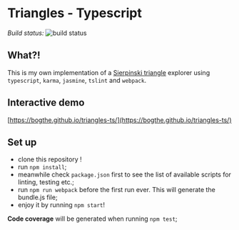 # Triangles - Typescript

*Build status:* ![build status](https://api.travis-ci.org/bogthe/triangles-ts.svg?branch=master)

## What?!
This is my own implementation of a [Sierpinski triangle](https://en.wikipedia.org/wiki/Sierpinski_triangle) explorer using `typescript`, `karma`, `jasmine`, `tslint` and `webpack`.

## Interactive demo
[https://bogthe.github.io/triangles-ts/](https://bogthe.github.io/triangles-ts/) 

## Set up
- clone this repository !
- run `npm install`;
- meanwhile check `package.json` first to see the list of available scripts for linting, testing etc.;
- run `npm run webpack` before the first run ever. This will generate the bundle.js file;
- enjoy it by running `npm start`!

**Code coverage** will be generated when running `npm test`;